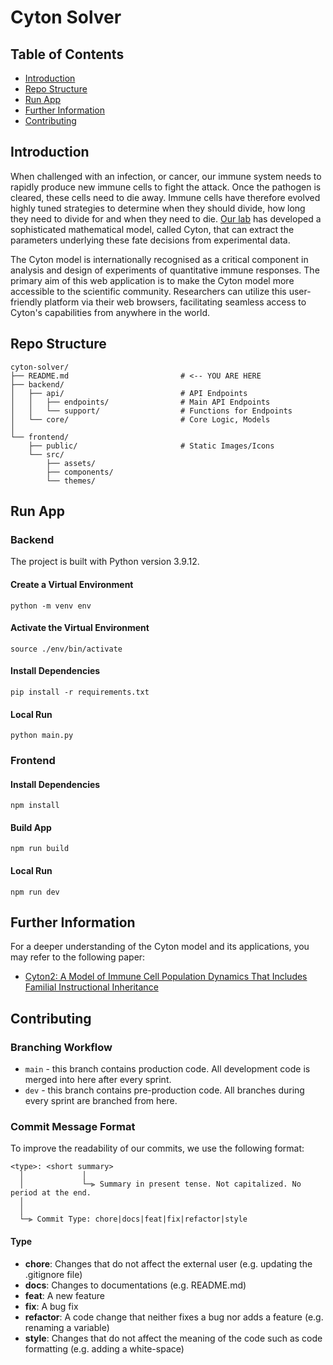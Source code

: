 # Cyton Solver

## Table of Contents
- [Introduction](#introduction)
- [Repo Structure](#repo-structure)
- [Run App](#run-app)
- [Further Information](#further-information)
- [Contributing](#contributing)

## Introduction

When challenged with an infection, or cancer, our immune system needs to rapidly produce new immune cells to fight the attack. Once the pathogen is cleared, these cells need to die away. Immune cells have therefore evolved highly tuned strategies to determine when they should divide, how long they need to divide for and when they need to die. [Our lab](https://www.wehi.edu.au/laboratory/hodgkin-lab/) has developed a sophisticated mathematical model, called Cyton, that can extract the parameters underlying these fate decisions from experimental data.

The Cyton model is internationally recognised as a critical component in analysis and design of experiments of quantitative immune responses. The primary aim of this web application is to make the Cyton model more accessible to the scientific community. Researchers can utilize this user-friendly platform via their web browsers, facilitating seamless access to Cyton's capabilities from anywhere in the world.

## Repo Structure
```
cyton-solver/
├── README.md                         # <-- YOU ARE HERE
├── backend/                         
│   ├── api/                          # API Endpoints           
│   │   ├── endpoints/                # Main API Endpoints
│   │   └── support/                  # Functions for Endpoints
│   └── core/                         # Core Logic, Models
│            
└── frontend/                        
    ├── public/                       # Static Images/Icons
    └── src/
        ├── assets/
        ├── components/
        └── themes/
```

## Run App

### Backend
The project is built with Python version 3.9.12.

#### Create a Virtual Environment
```
python -m venv env
```

#### Activate the Virtual Environment
```
source ./env/bin/activate
```

#### Install Dependencies
```
pip install -r requirements.txt
```

#### Local Run 
```
python main.py
```       

### Frontend

#### Install Dependencies
```
npm install
```

#### Build App
```
npm run build
```

#### Local Run
```
npm run dev
```

## Further Information

For a deeper understanding of the Cyton model and its applications, you may refer to the following paper:

- [Cyton2: A Model of Immune Cell Population Dynamics That Includes Familial Instructional Inheritance](https://www.frontiersin.org/articles/10.3389/fbinf.2021.723337/full)

## Contributing

### Branching Workflow
- ```main``` - this branch contains production code. All development code is merged into here after every sprint.
- ```dev``` - this branch contains pre-production code. All branches during every sprint are branched from here.

### Commit Message Format
To improve the readability of our commits, we use the following format:
```
<type>: <short summary>
  │             │
  │             └─⫸ Summary in present tense. Not capitalized. No period at the end.
  │       
  │       
  └─⫸ Commit Type: chore|docs|feat|fix|refactor|style
```

#### Type
* **chore**: Changes that do not affect the external user (e.g. updating the .gitignore file)
* **docs**: Changes to documentations (e.g. README.md)
* **feat**: A new feature
* **fix**: A bug fix
* **refactor**: A code change that neither fixes a bug nor adds a feature (e.g. renaming a variable)
* **style**: Changes that do not affect the meaning of the code such as code formatting (e.g. adding a white-space)